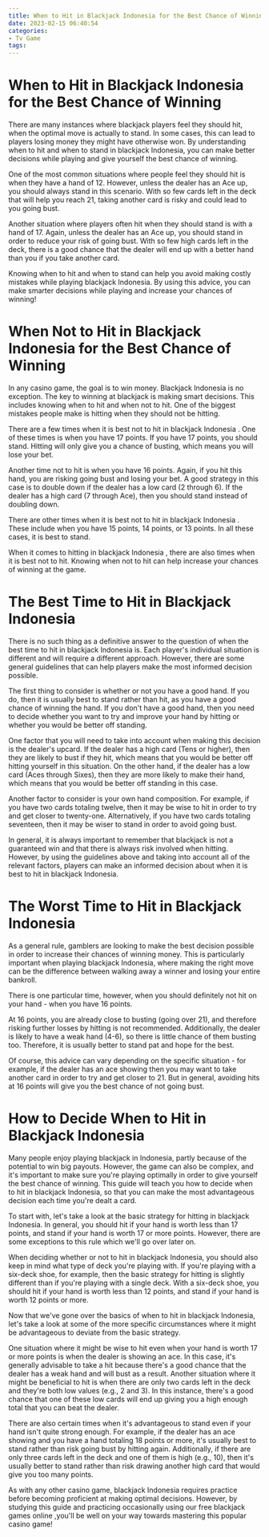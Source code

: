 ```yaml
---
title: When to Hit in Blackjack Indonesia for the Best Chance of Winning
date: 2023-02-15 06:40:54
categories:
- Tv Game
tags:
---
```



#  When to Hit in Blackjack Indonesia for the Best Chance of Winning

There are many instances where blackjack players feel they should hit, when the optimal move is actually to stand. In some cases, this can lead to players losing money they might have otherwise won. By understanding when to hit and when to stand in blackjack Indonesia, you can make better decisions while playing and give yourself the best chance of winning.

One of the most common situations where people feel they should hit is when they have a hand of 12. However, unless the dealer has an Ace up, you should always stand in this scenario. With so few cards left in the deck that will help you reach 21, taking another card is risky and could lead to you going bust.

Another situation where players often hit when they should stand is with a hand of 17. Again, unless the dealer has an Ace up, you should stand in order to reduce your risk of going bust. With so few high cards left in the deck, there is a good chance that the dealer will end up with a better hand than you if you take another card.

Knowing when to hit and when to stand can help you avoid making costly mistakes while playing blackjack Indonesia. By using this advice, you can make smarter decisions while playing and increase your chances of winning!

#  When Not to Hit in Blackjack Indonesia for the Best Chance of Winning

In any casino game, the goal is to win money. Blackjack Indonesia is no exception. The key to winning at blackjack is making smart decisions. This includes knowing when to hit and when not to hit. One of the biggest mistakes people make is hitting when they should not be hitting.

There are a few times when it is best not to hit in blackjack Indonesia . One of these times is when you have 17 points. If you have 17 points, you should stand. Hitting will only give you a chance of busting, which means you will lose your bet.

Another time not to hit is when you have 16 points. Again, if you hit this hand, you are risking going bust and losing your bet. A good strategy in this case is to double down if the dealer has a low card (2 through 6). If the dealer has a high card (7 through Ace), then you should stand instead of doubling down.

There are other times when it is best not to hit in blackjack Indonesia . These include when you have 15 points, 14 points, or 13 points. In all these cases, it is best to stand.

When it comes to hitting in blackjack Indonesia , there are also times when it is best not to hit. Knowing when not to hit can help increase your chances of winning at the game.

#  The Best Time to Hit in Blackjack Indonesia

There is no such thing as a definitive answer to the question of when the best time to hit in blackjack Indonesia is. Each player's individual situation is different and will require a different approach. However, there are some general guidelines that can help players make the most informed decision possible.

The first thing to consider is whether or not you have a good hand. If you do, then it is usually best to stand rather than hit, as you have a good chance of winning the hand. If you don't have a good hand, then you need to decide whether you want to try and improve your hand by hitting or whether you would be better off standing.

One factor that you will need to take into account when making this decision is the dealer's upcard. If the dealer has a high card (Tens or higher), then they are likely to bust if they hit, which means that you would be better off hitting yourself in this situation. On the other hand, if the dealer has a low card (Aces through Sixes), then they are more likely to make their hand, which means that you would be better off standing in this case.

Another factor to consider is your own hand composition. For example, if you have two cards totaling twelve, then it may be wise to hit in order to try and get closer to twenty-one. Alternatively, if you have two cards totaling seventeen, then it may be wiser to stand in order to avoid going bust.

In general, it is always important to remember that blackjack is not a guaranteed win and that there is always risk involved when hitting. However, by using the guidelines above and taking into account all of the relevant factors, players can make an informed decision about when it is best to hit in blackjack Indonesia.

#  The Worst Time to Hit in Blackjack Indonesia

As a general rule, gamblers are looking to make the best decision possible in order to increase their chances of winning money. This is particularly important when playing blackjack Indonesia, where making the right move can be the difference between walking away a winner and losing your entire bankroll.

There is one particular time, however, when you should definitely not hit on your hand - when you have 16 points.

At 16 points, you are already close to busting (going over 21), and therefore risking further losses by hitting is not recommended. Additionally, the dealer is likely to have a weak hand (4-6), so there is little chance of them busting too. Therefore, it is usually better to stand pat and hope for the best.

Of course, this advice can vary depending on the specific situation - for example, if the dealer has an ace showing then you may want to take another card in order to try and get closer to 21. But in general, avoiding hits at 16 points will give you the best chance of not going bust.

#  How to Decide When to Hit in Blackjack Indonesia

Many people enjoy playing blackjack in Indonesia, partly because of the potential to win big payouts. However, the game can also be complex, and it's important to make sure you're playing optimally in order to give yourself the best chance of winning. This guide will teach you how to decide when to hit in blackjack Indonesia, so that you can make the most advantageous decision each time you're dealt a card.

To start with, let's take a look at the basic strategy for hitting in blackjack Indonesia. In general, you should hit if your hand is worth less than 17 points, and stand if your hand is worth 17 or more points. However, there are some exceptions to this rule which we'll go over later on.

When deciding whether or not to hit in blackjack Indonesia, you should also keep in mind what type of deck you're playing with. If you're playing with a six-deck shoe, for example, then the basic strategy for hitting is slightly different than if you're playing with a single deck. With a six-deck shoe, you should hit if your hand is worth less than 12 points, and stand if your hand is worth 12 points or more.

Now that we've gone over the basics of when to hit in blackjack Indonesia, let's take a look at some of the more specific circumstances where it might be advantageous to deviate from the basic strategy.

One situation where it might be wise to hit even when your hand is worth 17 or more points is when the dealer is showing an ace. In this case, it's generally advisable to take a hit because there's a good chance that the dealer has a weak hand and will bust as a result. Another situation where it might be beneficial to hit is when there are only two cards left in the deck and they're both low values (e.g., 2 and 3). In this instance, there's a good chance that one of these low cards will end up giving you a high enough total that you can beat the dealer.

There are also certain times when it's advantageous to stand even if your hand isn't quite strong enough. For example, if the dealer has an ace showing and you have a hand totaling 18 points or more, it's usually best to stand rather than risk going bust by hitting again. Additionally, if there are only three cards left in the deck and one of them is high (e.g., 10), then it's usually better to stand rather than risk drawing another high card that would give you too many points.

As with any other casino game, blackjack Indonesia requires practice before becoming proficient at making optimal decisions. However, by studying this guide and practicing occasionally using our free blackjack games online ,you'll be well on your way towards mastering this popular casino game!